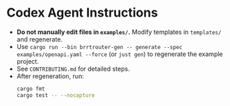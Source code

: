 # Codex Agent Instructions

- **Do not manually edit files in `examples/`.** Modify templates in `templates/` and regenerate.
- Use `cargo run --bin brrtrouter-gen -- generate --spec examples/openapi.yaml --force` (or `just gen`) to regenerate the example project.
- See `CONTRIBUTING.md` for detailed steps.
- After regeneration, run:
  ```bash
  cargo fmt
  cargo test -- --nocapture
  ```
